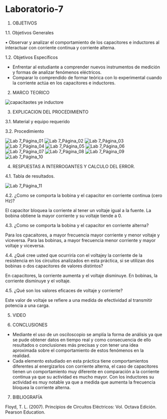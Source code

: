 # Laboratorio-7

1.	OBJETIVOS 

1.1.	Objetivos Generales 

•	Observar y analizar el comportamiento de los capacitores e inductores al interactuar con corriente continua y corriente alterna.

1.2.	Objetivos Específicos 

- Enfrentar al estudiante a comprender nuevos instrumentos de medición y formas de analizar fenómenos eléctricos.
- Comparar lo comprendido de formar teórica con lo experimental cuando la corriente actúa en los capacitores e inductores.


2.	MARCO TEORICO 


![capacitaotes ye inductore](https://user-images.githubusercontent.com/93899658/153310322-954d7956-97c4-49e4-9677-53a79e78e30b.png)



3.	EXPLICACION DEL PROCEDIMIENTO

3.1.	Material y equipo requerido

3.2. Procedimiento

![Lab 7_Página_01](https://user-images.githubusercontent.com/93209004/152989334-14e1478c-2fa8-40fd-a4fb-4c66db78ac05.jpg)
![Lab 7_Página_02](https://user-images.githubusercontent.com/93209004/152989338-16574737-5b66-4020-8d55-d20f9b3863fd.jpg)
![Lab 7_Página_03](https://user-images.githubusercontent.com/93209004/152989340-31a169a4-accd-4304-9e4b-2e12d9e7d1ad.jpg)
![Lab 7_Página_04](https://user-images.githubusercontent.com/93209004/152989341-229a06da-f803-4100-9c33-7c27757fc2c5.jpg)
![Lab 7_Página_05](https://user-images.githubusercontent.com/93209004/152989342-fc62f3c4-ede9-450c-ba9c-283cacac4f11.jpg)
![Lab 7_Página_06](https://user-images.githubusercontent.com/93209004/152989345-83f0fe6a-209d-4858-9f3a-ab3c05df222a.jpg)
![Lab 7_Página_07](https://user-images.githubusercontent.com/93209004/152989346-9b867816-6d84-49be-a6fc-811883140064.jpg)
![Lab 7_Página_08](https://user-images.githubusercontent.com/93209004/152989348-a6e39337-be4c-42c7-8b65-7dfd27c0b33b.jpg)
![Lab 7_Página_09](https://user-images.githubusercontent.com/93209004/152989350-dfc094e5-fccb-466e-a6fa-f22b715b7eaa.jpg)
![Lab 7_Página_10](https://user-images.githubusercontent.com/93209004/152989351-bb51a003-9c1d-4bdd-820b-26d729399ae3.jpg)

4.	RESPUESTAS A INTERROGANTES Y CALCULO DEL ERROR.

4.1. Tabla de resultados.

![Lab 7_Página_11](https://user-images.githubusercontent.com/93209004/152989453-563334a6-d3d9-43cb-a478-f938a40701bd.jpg)

4.2. ¿Como se comporta la bobina y el capacitor en corriente continua (cero Hz)?

El capacitor bloquea la corriente al tener un voltaje igual a la fuente. 
La bobina obtiene la mayor corriente y su voltaje tiende a 0.

4.3. ¿Como se comporta la bobina y el capacitor en corriente alterna?

Para los cpacaitores, a mayor frecuencia mayor corriente y menor voltaje y viceversa.
Para las bobinas, a mayor frecuencia menor corriente y mayor voltaje y viceversa.

4.4. ¿Qué cree usted que ocurriría con el voltajey la corriente de la resistencia en los circuitos analizados en esta práctica, si se utilizan dos bobinas o dos capacitores de valores distintos? 

En capacitores, la corriente aumenta y el voltaje disminuye.
En bobinas, la corriente disminuye y el voltaje.

4.5. ¿Qué son los valores eficaces de voltaje y corriente? 

Este valor de voltaje se refiere a una medida de efectividad al transmitir potencia a una carga.

5.	VIDEO

6.	CONCLUSIONES	

- Mediante el uso de un osciloscopio se amplía la forma de análisis ya que se pude obtener datos en tiempo real y como consecuencia de ello resultados o conclusiones más precisas y con tener una idea aproximada sobre el comportamiento de estos fenómenos en la realidad.
- Cada elemento estudiado en esta práctica tiene comportamientos diferentes al energizarlos con corriente alterna, el caso de capacitores tienen un comportamiento muy diferente en comparación a la corriente continua ya que su actividad es mucho mayor. Con los inductores su actividad es muy notable ya que a medida que aumenta la frecuencia bloquea la corriente alterna.


7. BIBLIOGRAFÍA 

Floyd, T. L. (2007). Principios de Circuitos Eléctricos: Vol. Octava Edición. Pearson Education.
